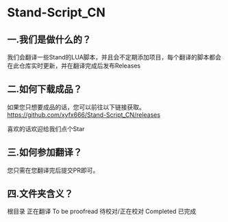 # Stand-Script_CN

## 一.我们是做什么的？  
我们会翻译一些Stand的LUA脚本，并且会不定期添加项目，每个翻译的脚本都会在此仓库实时更新，并在翻译完成后发布Releases

## 二.如何下载成品？
如果您只想要成品的话，您可以前往以下链接获取。  
https://github.com/xyfx666/Stand-Script_CN/releases

喜欢的话欢迎给我们点个Star

## 三.如何参加翻译？  
您只需在您翻译完后提交PR即可。

## 四.文件夹含义？
根目录 正在翻译
To be proofread 待校对/正在校对
Completed 已完成
